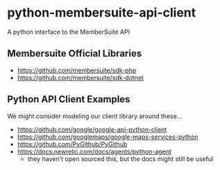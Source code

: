 # python-membersuite-api-client
A python interface to the MemberSuite API

## Membersuite Official Libraries

- https://github.com/membersuite/sdk-php
- https://github.com/membersuite/sdk-dotnet

## Python API Client Examples

We might consider modeling our client library around these...

- https://github.com/google/google-api-python-client
- https://github.com/googlemaps/google-maps-services-python
- https://github.com/PyGithub/PyGithub
- https://docs.newrelic.com/docs/agents/python-agent
  - they haven't open sourced this, but the docs might still be useful
